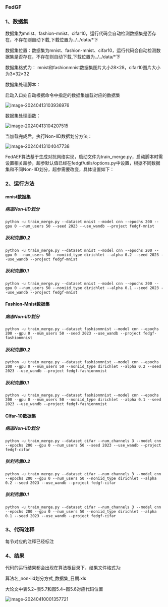 ### FedGF

### 1、数据集

数据集为mnist、fashion-mnist、cifar10，运行代码会自动检测数据集是否存在，不存在则自动下载,下载位置为../../data/*下

数据集位置：数据集为mnist、fashion-mnist、cifar10，运行代码会自动检测数据集是否存在，不存在则自动下载,下载位置为../../data/*下

数据集格式为： mnist和fashionmnist数据集图片大小28×28，cifar10图片大小为3×32×32

数据集处理脚本：

启动入口处自动根据命令中指定的数据集加载对应的数据集

![image-20240413103936976](C:\Users\yuansd\Desktop\代码审核\exp\fedgf\assets\image-20240413103936976.png)

数据集处理函数：

![image-20240413104207515](C:\Users\yuansd\Desktop\代码审核\exp\fedgf\assets\image-20240413104207515.png)

当加载完成后，执行Non-IID数据划分方法：

![image-20240413104047738](C:\Users\yuansd\Desktop\代码审核\exp\fedgf\assets\image-20240413104047738.png)

FedAEF算法基于生成对抗网络实现，启动文件为train_merge.py，启动脚本时需设置相关超参，超参默认值已经在fedgf/utils/options.py中设置，根据不同数据集和不同Non-IID划分，超参需要改变，具体设置如下：

### 2、运行方法

#### **mnist数据集**

##### 病态Non-IID划分

```
python -u train_merge.py --dataset mnist --model cnn --epochs 200 --gpu 0 --num_users 50 --seed 2023 --use_wandb --project fedgf-mnist
```

##### 狄利克雷0.2

```
python -u train_merge.py --dataset mnist --model cnn --epochs 200 --gpu 0 --num_users 50 --noniid_type dirichlet --alpha 0.2 --seed 2023 --use_wandb --project fedgf-mnist
```

##### 狄利克雷0.1

```
python -u train_merge.py --dataset mnist --model cnn --epochs 200 --gpu 0 --num_users 50 --noniid_type dirichlet --alpha 0.1 --seed 2023 --use_wandb --project fedgf-mnist
```



#### Fashion-Mnist数据集

##### 病态Non-IID划分

```
python -u train_merge.py --dataset fashionmnist --model cnn --epochs 200 --gpu 0 --num_users 50 --seed 2023 --use_wandb --project fedgf-fashionmnist
```

##### 狄利克雷0.2

```
python -u train_merge.py --dataset fashionmnist --model cnn --epochs 200 --gpu 0 --num_users 50 --noniid_type dirichlet --alpha 0.2 --seed 2023 --use_wandb --project fedgf-fashionmnist
```

##### 狄利克雷0.1

```
python -u train_merge.py --dataset fashionmnist --model cnn --epochs 200 --gpu 0 --num_users 50 --noniid_type dirichlet --alpha 0.1 --seed 2023 --use_wandb --project fedgf-fashionmnist
```



#### CIfar-10数据集

##### 病态Non-IID划分

```
python -u train_merge.py --dataset cifar --num_channels 3 --model cnn --epochs 200 --gpu 0 --num_users 50 --seed 2023 --use_wandb --project fedgf-cifar
```

##### 狄利克雷0.2

```
python -u train_merge.py --dataset cifar --num_channels 3 --model cnn --epochs 200 --gpu 0 --num_users 50 --noniid_type dirichlet --alpha 0.2 --seed 2023 --use_wandb --project fedgf-cifar
```

##### 狄利克雷0.1

```
python -u train_merge.py --dataset cifar --num_channels 3 --model cnn --epochs 200 --gpu 0 --num_users 50 --noniid_type dirichlet --alpha 0.1 --seed 2023 --use_wandb --project fedgf-cifar
```

### 3、代码注释

每节对应的注释已经标注

### 4、结果

代码的运行结果都会出现在算法根目录下，结果文件格式为:

算法名_non-iid划分方式_数据集_日期.xls

大论文中表5.2~表5.7和图5.4~图5.6对应代码位置

![image-20240410001357721](C:\Users\yuansd\Desktop\代码审核\exp\fedgf\assets\image-20240410001357721.png)

